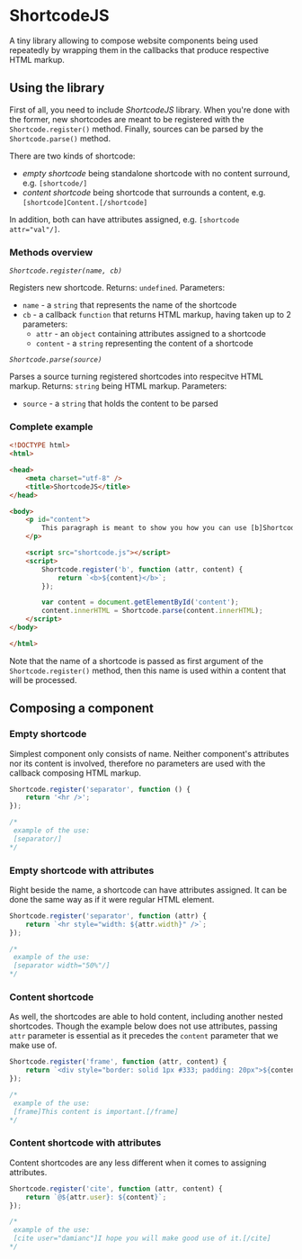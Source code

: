 # ShortcodeJS

A tiny library allowing to compose website components being used repeatedly by wrapping them in the callbacks that produce respective HTML markup.

## Using the library

First of all, you need to include _ShortcodeJS_ library. When you're done with the former, new shortcodes are meant to be registered with
the `Shortcode.register()` method. Finally, sources can be parsed by the `Shortcode.parse()` method.

There are two kinds of shortcode:
* _empty shortcode_ being standalone shortcode with no content surround, e.g. `[shortcode/]`
* _content shortcode_ being shortcode that surrounds a content, e.g. `[shortcode]Content.[/shortcode]`

In addition, both can have attributes assigned, e.g. `[shortcode attr="val"/]`.

### Methods overview

*`Shortcode.register(name, cb)`*

Registers new shortcode.
Returns: `undefined`.
Parameters:
* `name` - a `string` that represents the name of the shortcode
* `cb` - a callback `function` that returns HTML markup, having taken up to 2 parameters:
	* `attr` - an `object` containing attributes assigned to a shortcode
	* `content` - a `string` representing the content of a shortcode

*`Shortcode.parse(source)`*

Parses a source turning registered shortcodes into respecitve HTML markup.
Returns: `string` being HTML markup.
Parameters:
* `source` - a `string` that holds the content to be parsed

### Complete example

```html
<!DOCTYPE html>
<html>

<head>
	<meta charset="utf-8" />
	<title>ShortcodeJS</title>
</head>

<body>
	<p id="content">
		This paragraph is meant to show you how you can use [b]ShortcodeJS[/b] library.
	</p>

	<script src="shortcode.js"></script>
	<script>
		Shortcode.register('b', function (attr, content) {
			return `<b>${content}</b>`;
		});

		var content = document.getElementById('content');
		content.innerHTML = Shortcode.parse(content.innerHTML);
	</script>
</body>

</html>
```

Note that the name of a shortcode is passed as first argument of the `Shortcode.register()` method, then this name is used within
a content that will be processed.

## Composing a component

### Empty shortcode

Simplest component only consists of name.
Neither component's attributes nor its content is involved, therefore no parameters are used with the callback composing HTML markup.

```javascript
Shortcode.register('separator', function () {
	return '<hr />';
});

/*
 example of the use:
 [separator/]
*/
```

### Empty shortcode with attributes

Right beside the name, a shortcode can have attributes assigned.
It can be done the same way as if it were regular HTML element.

```javascript
Shortcode.register('separator', function (attr) {
	return `<hr style="width: ${attr.width}" />`;
});

/*
 example of the use:
 [separator width="50%"/]
*/
```

### Content shortcode

As well, the shortcodes are able to hold content, including another nested shortcodes.
Though the example below does not use attributes, passing `attr` parameter is essential as it precedes the `content` parameter that we make use of.

```javascript
Shortcode.register('frame', function (attr, content) {
	return `<div style="border: solid 1px #333; padding: 20px">${content}</div>`;
});

/*
 example of the use:
 [frame]This content is important.[/frame]
*/
```

### Content shortcode with attributes

Content shortcodes are any less different when it comes to assigning attributes.

```javascript
Shortcode.register('cite', function (attr, content) {
	return `@${attr.user}: ${content}`;
});

/*
 example of the use:
 [cite user="damianc"]I hope you will make good use of it.[/cite]
*/
```

